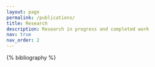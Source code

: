 ```yaml
---
layout: page
permalink: /publications/
title: Research
description: Research in progress and completed work
nav: true
nav_order: 2
---
```


<!-- _pages/publications.md -->
<div class="publications">



{% bibliography %}

</div>
